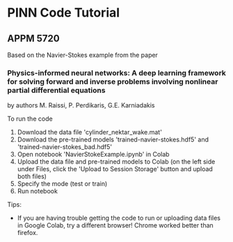 # PINN Code Tutorial 
## APPM 5720

Based on the Navier-Stokes example from the paper 

### Physics-informed neural networks: A deep learning framework for solving forward and inverse problems involving nonlinear partial differential equations
by authors M. Raissi, P. Perdikaris, G.E. Karniadakis

To run the code
1. Download the data file 'cylinder_nektar_wake.mat'
2. Download the pre-trained models 'trained-navier-stokes.hdf5' and 'trained-navier-stokes_bad.hdf5'
3. Open notebook 'NavierStokeExample.ipynb' in Colab
4. Upload the data file and pre-trained models to Colab (on the left side under Files, click the 'Upload to Session Storage' button and upload both files) 
5. Specify the mode (test or train) 
6. Run notebook 

Tips:
- If you are having trouble getting the code to run or uploading data files in Google Colab, try a different browser! Chrome worked better than firefox.
